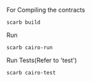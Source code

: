 For Compiling the contracts
```
scarb build
```

Run
```
scarb cairo-run
```

Run Tests(Refer to 'test')
```
scarb cairo-test
```